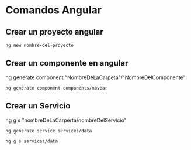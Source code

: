 # Comandos Angular

## Crear un proyecto angular

```$bash
ng new nombre-del-proyecto
```
## Crear un componente en angular

ng generate component "NombreDeLaCarpeta"/"NombreDelComponente"
```$bash
ng generate component components/navbar
```

## Crear un Servicio

ng g s "nombreDeLaCarperta/nombreDelServicio"
```$bash
ng generate service services/data
```
```$bash
ng g s services/data
```